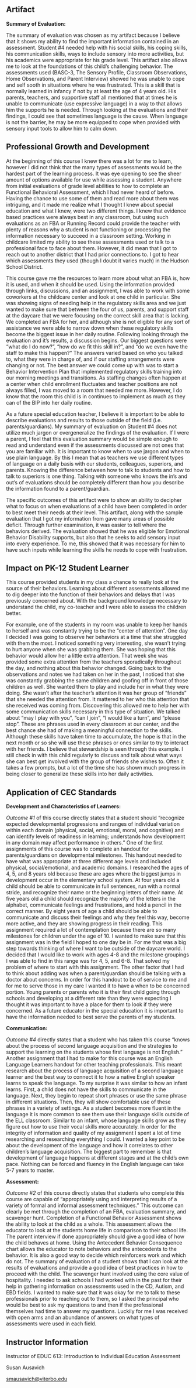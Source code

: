 ## Artifact 

**Summary of Evaluation:**

The summary of evaluation was chosen as my artifact because I believe that it shows my ability to find the important information contained in an assessment. Student #4 needed help with his social skills, his coping skills, his communication skills, ways to include sensory into more activities, but his academics were appropriate for his grade level. This artifact also allows me to look at the foundations of this child’s challenging behavior. The assessments used (BASC-3, The Sensory Profile, Classroom Observations, Home Observations, and Parent Interview) showed he was unable to cope and self sooth in situations where he was frustrated. This is a skill that is normally learned in infancy if not by at least the age of 4 years old. His parents, teachers, and supportive staff all mentioned that at times he is unable to communicate (use expressive language) in a way to that allows him the supports he is needed. Through looking at the evaluations and their findings, I could see that sometimes language is the cause. When language is not the barrier, he may be more equipped to cope when provided with sensory input tools to allow him to calm down. 
	
## Professional Growth and Development

At the beginning of this course I knew there was a lot for me to learn, however I did not think that the many types of assessments would be the hardest part of the learning process. It was eye opening to see the sheer amount of options available for use while assessing a student. Anywhere from initial evaluations of grade level abilities to how to complete an Functional Behavioral Assessment, which I had never heard of before. Having the chance to use some of them and read more about them was intriguing, and it made me realize what I thought I knew about special education and what I knew, were two different things. I knew that evidence based practices were always best in any classroom, but using such evaluations as an FBA or Running Record could provide the teacher with plenty of reasons why a student is not functioning or processing the information necessary to succeed in a classroom setting. Working in childcare limited my ability to see these assessments used or talk to a professional face to face about them. However, it did mean that I got to reach out to another district that I had prior connections to. I got to hear which assessments they used (though I doubt it varies much) in the Hudson School District. 

This course gave me the resources to learn more about what an FBA is, how it is used, and when it should be used. Using the information provided through links, discussions, and an assignment, I was able to work with some coworkers at the childcare center and look at one child in particular. She was showing signs of needing help in the regulatory skills area and we just wanted to make sure that between the four of us, parents, and support staff at the daycare that we were focusing on the correct skill area that is lacking. We completed an FBA for her, and although she is not eligible for any sort of assistance we were able to narrow down when these regulatory skills become the biggest issue in her daily routine. Following looking through the evaluation and it’s results, a discussion begins. Our biggest questions were “what do I do now?”, “how do we fit this skill in?”, and “do we even have the staff to make this happen?” The answers varied based on who you talked to, what they were in charge of, and if our staffing arrangements were changing or not. The best answer we could come up with was to start a Behavior Intervention Plan that implemented regulatory skills training into our morning meetings and transitions. As staffing changes often happen at a center when child enrollment fluctuates and teacher positions are not always filled, I was moved to a room that needed me more. However, I do know that the room this child is in continues to implement as much as they can of the BIP into her daily routine. 

As a future special education teacher, I believe it is important to be able to describe evaluations and results to those outside of the field (i.e. parents/guardians). My summary of evaluation on Student #4 does not utilize much jargon or overgeneralize the findings of the evaluation. If I were a parent, I feel that this evaluation summary would be simple enough to read and understand even if the assessments discussed are not ones that you are familiar with. It is important to know when to use jargon and when to use plain language. By this I mean that as teachers we use different types of language on a daily basis with our students, colleagues, superiors, and parents.  Knowing the difference between how to talk to students and how to talk to superiors is one thing. Talking with someone who knows the in’s and out’s of evaluations should be completely different than how you describe the information found to a parent/guardian. 

The specific outcomes of this artifact were to show an ability to decipher what to focus on when evaluations of a child have been completed in order to best meet their needs at their level. This artifact, along with the sample evaluation that I got my information from gave many areas of possible deficit. Through further examination, it was easier to tell where the behaviors derived. The evaluation showed that he was eligible for Emotional Behavior Disability supports, but also that he seeks to add sensory input into every experience. To me, this showed that it was necessary for him to have such inputs while learning the skills he needs to cope with frustration.  

## Impact on PK-12 Student Learner

This course provided students in my class a chance to really look at the source of their behaviors. Learning about different assessments allowed me to dig deeper into the function of their behaviors and delays that I was previously concerned about. With the background knowledge necessary to understand the child, my co-teacher and I were able to assess the children better. 

For example, one of the students in my room was unable to keep her hands to herself and was constantly trying to be the “center of attention”. One day I decided I was going to observe her behaviors at a time that she struggled with them the most. I noticed something very interesting, she wasn’t trying to hurt anyone when she was grabbing them. She was hoping that this behavior would allow her a little extra attention. That week she was provided some extra attention from the teachers sporadically throughout the day, and nothing about this behavior changed. Going back to the observations and notes we had taken on her in the past, I noticed that she was constantly grabbing the same children and goofing off in front of those children as well. She wanted them to play and include her in what they were doing. She wasn’t after the teacher’s attention it was her group of “friends” that she needed the attention from. It mattered to her who this attention that she received was coming from. Discovering this allowed me to help her with some communication skills necessary in this type of situation. We talked about “may I play with you”, “can I join”, “I would like a turn”, and “please stop”. These are phrases used in every classroom at our center, and the best chance she had of making a meaningful connection to the skills. Although these skills have taken time to accumulate, the hope is that in the next month or so she will use these phrases or ones similar to try to interact with her friends. I believe that stewardship is seen through this example. I still check in with this child regularly to discuss and talk about what ways she can best get involved with the group of friends she wishes to. Often it takes a few prompts, but a lot of the time she has shown much progress in being closer to generalize these skills into her daily activities. 

## Application of CEC Standards

**Development and Characteristics of Learners:**

*Outcome #1* of this course directly states that a student should “recognize expected developmental progressions and ranges of individual variation within each domain (physical, social, emotional, moral, and cognitive) and can identify levels of readiness in learning; understands how development in any domain may affect performance in others.” One of the first assignments of this course was to complete an handout for parents/guardians on developmental milestones. This handout needed to have what was appropriate at three different age levels and included physical, social/emotional, and academic domains. I researched the ages of 4, 5, and 8 years old because these are ages where the biggest jumps in development occur in the elementary school system. At four years old a child should be able to communicate in full sentences, run with a normal stride, and recognize their name or the beginning letters of their name. At five years old a child should recognize the majority of the letters in the alphabet, communicate feelings and frustrations, and hold a pencil in the correct manner. By eight years of age a child should be able to communicate and discuss their feelings and why they feel this way, become more active, and they are showing progress in their reading. This assignment required a lot of contemplation because there are so many milestones for children under the age of 10. I wanted to make sure that this assignment was in the field I hoped to one day be in. For me that was a big step towards thinking of where I want to be outside of the daycare world. I decided that I would like to work with ages 4-8 and the milestone groupings I was able to find in this range was for 4, 5, and 6-8. That solved my problem of where to start with this assignment. The other factor that I had to think about adding was when a parent/guardian should be talking with a doctor about concerns. In order for this handout to be of service to me and for me to serve those in my care I wanted it to have a when to be concerned portion. Young parents or parents who it is their first child going through schools and developing at a different rate than they were expecting I thought it was important to have a place for them to look if they were concerned. As a future educator in the special education it is important to have the information needed to best serve the parents of my students. 

**Communication:**

*Outcome #4* directly states that a student who has taken this course “knows about the process of second language acquisition and the strategies to support the learning on the students whose first language is not English.” Another assignment that I had to make for this course was an English Language Learners handout for other teaching professionals. This meant research about the process of language acquisition of a second language learner and the best way to connect it to how a native English speaker learns to speak the language. To my surprise it was similar to how an infant learns. First, a child does not have the skills to communicate in the language. Next, they begin to repeat short phrases or use the same phrase in different situations. Then, they will show comfortable use of these phrases in a variety of settings. As a student becomes more fluent in the language it is more common to see them use their language skills outside of the ELL classroom. Similar to an infant, whose language skills grow as they figure out how to use their vocal skills more accurately. In order for the integrity of information and quality of my assignment I spent a lot of time researching and researching everything I could. I wanted a key point to be about the development of the language and how it correlates to other children’s language acquisition. The biggest part to remember is that development of language happens at different stages and at the child’s own pace. Nothing can be forced and fluency in the English language can take 5-7 years to master. 
	
**Assessment:**

*Outcome #2* of this course directly states that students who complete this course are capable of “appropriately using and interpreting results of a variety of formal and informal assessment techniques.” This outcome can clearly be met through the completion of an FBA, evaluation summary, and scavenger hunt. Completion of a Functional Behavior Assessment shows the ability to look at the child as a whole. This assessment allows the educator to look at the students home life in comparison to their school life. The parent interview if done appropriately should give a good idea of how the child behaves at home. Using the Antecedent Behavior Consequence chart allows the educator to note behaviors and the antecedents to the behavior. It is also a good way to decide which reinforcers work and which do not. The summary of evaluation of a student shows that I can look at the results of evaluations and provide a good idea of best practices in how to proceed with the child. The scavenger hunt involved using the core value of hospitality. I needed to ask schools I had worked with in the past for their help in gathering information on assessments used in the CD, Autism, and EBD fields. I wanted to make sure that it was okay for me to talk to these professionals prior to reaching out to them, so I asked the principal who would be best to ask my questions to and then if the professional themselves had time to answer my questions. Luckily for me I was received with open arms and an abundance of answers on what types of assessments were used in each field. 

## Instructor Information
Instructor of EDUC 613: Introduction to Individual Education Assessment

Susan Ausavich

smausavich@viterbo.edu 
